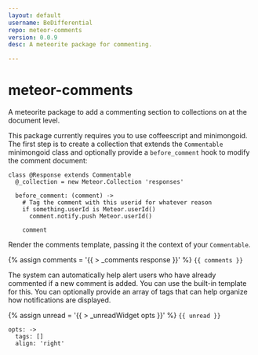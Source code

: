 ```yaml
---
layout: default
username: BeDifferential
repo: meteor-comments
version: 0.0.9
desc: A meteorite package for commenting.

---
```

# meteor-comments

A meteorite package to add a commenting section to collections on at the document level.


This package currently requires you to use coffeescript and minimongoid.  The first step is to create a collection that extends the `Commentable` minimongoid class and optionally provide a `before_comment` hook to modify the comment document:

```
class @Response extends Commentable
  @_collection = new Meteor.Collection 'responses'
  
  before_comment: (comment) ->
    # Tag the comment with this userid for whatever reason
    if something.userId is Meteor.userId()
      comment.notify.push Meteor.userId()

    comment
```

Render the comments template, passing it the context of your `Commentable`.

{% assign comments = '{{ > _comments response }}' %}
`{{ comments }}`


The system can automatically help alert users who have already commented if a new comment is added.  You can use the built-in template for this.  You can optionally provide an array of tags that can help organize how notifications are displayed.

{% assign unread = '{{ > _unreadWidget opts }}' %}
`{{ unread }}`

```
opts: ->
  tags: []
  align: 'right'
```
